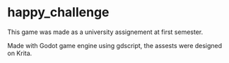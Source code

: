 # happy_challenge

This game was made as a university assignement at first semester.

Made with Godot game engine using gdscript, the assests were designed on Krita.

